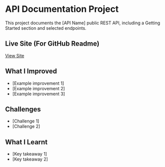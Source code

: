 # API Documentation Project

This project documents the [API Name] public REST API, including a Getting Started section and selected endpoints.

## Live Site (For GitHub Readme)

[View Site](#)

## What I Improved
- [Example improvement 1]
- [Example improvement 2]
- [Example improvement 3]

## Challenges
- [Challenge 1]
- [Challenge 2]

## What I Learnt
- [Key takeaway 1]
- [Key takeaway 2]
